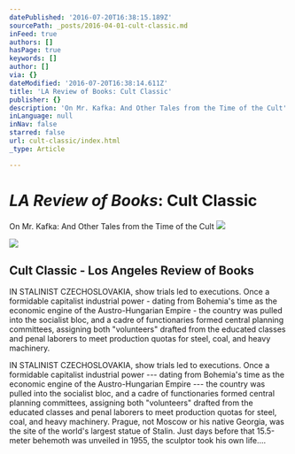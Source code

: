 ```yaml
---
datePublished: '2016-07-20T16:38:15.189Z'
sourcePath: _posts/2016-04-01-cult-classic.md
inFeed: true
authors: []
hasPage: true
keywords: []
author: []
via: {}
dateModified: '2016-07-20T16:38:14.611Z'
title: 'LA Review of Books: Cult Classic'
publisher: {}
description: 'On Mr. Kafka: And Other Tales from the Time of the Cult'
inLanguage: null
inNav: false
starred: false
url: cult-classic/index.html
_type: Article

---
```

# _**LA Review of Books**_**: Cult Classic**

On Mr. Kafka: And Other Tales from the Time of the Cult
![](https://the-grid-user-content.s3-us-west-2.amazonaws.com/ac750891-3417-4085-b904-8463b6f745e1.jpg)

<article style=""><img src="https://imgflo.herokuapp.com/graph/vahj1ThiexotieMo/4abcc9546261350c3de9f49f86d11818/noop.jpg?input=https%3A%2F%2Flareviewofbooks.org%2Fwp-content%2Fuploads%2F2016%2F03%2FMr.-Kafka.jpg" /><h1>Cult Classic - Los Angeles Review of Books</h1><p>IN STALINIST CZECHOSLOVAKIA, show trials led to executions. Once a formidable capitalist industrial power - dating from Bohemia's time as the economic engine of the Austro-Hungarian Empire - the country was pulled into the socialist bloc, and a cadre of functionaries formed central planning committees, assigning both "volunteers" drafted from the educated classes and penal laborers to meet production quotas for steel, coal, and heavy machinery.</p></article>

IN STALINIST CZECHOSLOVAKIA, show trials led to executions. Once a formidable capitalist industrial power --- dating from Bohemia's time as the economic engine of the Austro-Hungarian Empire --- the country was pulled into the socialist bloc, and a cadre of functionaries formed central planning committees, assigning both "volunteers" drafted from the educated classes and penal laborers to meet production quotas for steel, coal, and heavy machinery. Prague, not Moscow or his native Georgia, was the site of the world's largest statue of Stalin. Just days before that 15.5-meter behemoth was unveiled in 1955, the sculptor took his own life.­...